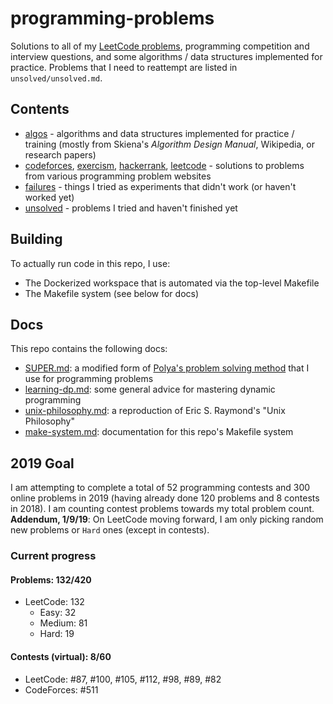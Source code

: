 # programming-problems
Solutions to all of my [LeetCode problems](https://leetcode.com/jsgoller1/), programming competition and interview questions, and some algorithms / data structures implemented for practice. Problems that I need to reattempt are listed in `unsolved/unsolved.md`.

## Contents
- [algos](algos/) - algorithms and data structures implemented for practice / training (mostly from Skiena's _Algorithm Design Manual_, Wikipedia, or research papers)
- [codeforces](codeforces/), [exercism](exercism), [hackerrank](hackerrank/), [leetcode](leetcode/) - solutions to problems from various programming problem websites
- [failures](failures/) - things I tried as experiments that didn't work (or haven't worked yet)
- [unsolved](unsolved/) - problems I tried and haven't finished yet

## Building
To actually run code in this repo, I use:
- The Dockerized workspace that is automated via the top-level Makefile
- The Makefile system (see below for docs)

## Docs
This repo contains the following docs:
- [SUPER.md](docs/SUPER.md): a modified form of [Polya's problem solving method](https://math.berkeley.edu/~gmelvin/polya.pdf) that I use for programming problems
- [learning-dp.md](docs/learning-dp.md): some general advice for mastering dynamic programming
- [unix-philosophy.md](docs/unix-philosophy.md): a reproduction of Eric S. Raymond's "Unix Philosophy"
- [make-system.md](docs/make-system.md): documentation for this repo's Makefile system

## 2019 Goal
I am attempting to complete a total of 52 programming contests and 300 online problems in 2019 (having already done 120 problems and 8 contests in 2018). I am counting contest problems towards my total problem count.
**Addendum, 1/9/19**: On LeetCode moving forward, I am only picking random new problems or `Hard` ones (except in contests).

### Current progress
#### Problems: 132/420
  - LeetCode: 132
    - Easy: 32
    - Medium: 81
    - Hard: 19
#### Contests (virtual): 8/60
  - LeetCode: #87, #100, #105, #112, #98, #89, #82
  - CodeForces: #511
